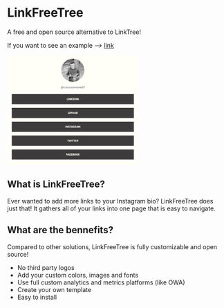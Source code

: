 # LinkFreeTree
A free and open source alternative to LinkTree!

If you want to see an example --> [link](https://cioccasimone.000webhostapp.com)

<img src="example_readme.PNG" alt="https://cioccasimone.000webhostapp.com" width="60%" height="60%">

## What is LinkFreeTree?
Ever wanted to add more links to your Instagram bio? LinkFreeTree does just that! It gathers all of your links into one page that is easy to navigate.

## What are the bennefits?
Compared to other solutions, LinkFreeTree is fully customizable and open source!
- No third party logos
- Add your custom colors, images and fonts
- Use full custom analytics and metrics platforms (like OWA)
- Create your own template
- Easy to install
